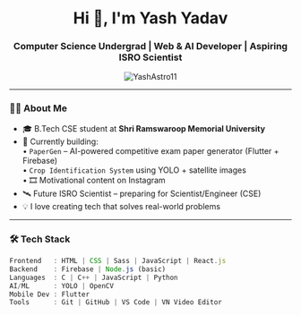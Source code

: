 <h1 align="center">Hi 👋, I'm Yash Yadav</h1>
<h3 align="center">Computer Science Undergrad | Web & AI Developer | Aspiring ISRO Scientist</h3>

<p align="center">
  <img src="https://komarev.com/ghpvc/?username=YashAstro11&label=Profile%20views&color=0e75b6&style=flat" alt="YashAstro11" />
</p>

---

### 👨‍💻 About Me
- 🎓 B.Tech CSE student at **Shri Ramswaroop Memorial University**  
- 🚀 Currently building:  
  • `PaperGen` – AI-powered competitive exam paper generator (Flutter + Firebase)  
  • `Crop Identification System` using YOLO + satellite images  
  • 🎞️ Motivational content on Instagram  
- 🛰️ Future ISRO Scientist – preparing for Scientist/Engineer (CSE)  
- 💡 I love creating tech that solves real-world problems  

---

### 🛠️ Tech Stack
```ts
Frontend   : HTML | CSS | Sass | JavaScript | React.js  
Backend    : Firebase | Node.js (basic)  
Languages  : C | C++ | JavaScript | Python  
AI/ML      : YOLO | OpenCV  
Mobile Dev : Flutter  
Tools      : Git | GitHub | VS Code | VN Video Editor  

